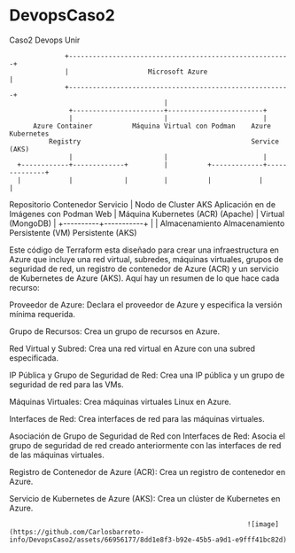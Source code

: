# DevopsCaso2
Caso2 Devops Unir


                  +--------------------------------------------------------+
                  |                    Microsoft Azure                       |
                  +--------------------------------------------------------+
                                           |
                   +-----------------------+------------------------+
                   |                       |                        |
          Azure Container          Máquina Virtual con Podman    Azure Kubernetes
              Registry                                           Service (AKS)
                   |                       |                        |
      +------------+-------------+         |          +-------------+--------------+
      |            |             |         |          |            |              |
  Repositorio   Contenedor     Servicio    |   Nodo de      Cluster AKS   Aplicación en
  de Imágenes   con Podman     Web         |   Máquina                        Kubernetes
  (ACR)                           (Apache) |   Virtual                     (MongoDB)
                                           |
                                +----------+-----------+
                                |                      |
                             Almacenamiento         Almacenamiento
                             Persistente (VM)       Persistente (AKS)




Este código de Terraform esta diseñado para crear una infraestructura en Azure que incluye una red virtual, subredes, máquinas virtuales, grupos de seguridad de red, un registro de contenedor de Azure (ACR) y un servicio de Kubernetes de Azure (AKS). Aquí hay un resumen de lo que hace cada recurso:

Proveedor de Azure: Declara el proveedor de Azure y especifica la versión mínima requerida.

Grupo de Recursos: Crea un grupo de recursos en Azure.

Red Virtual y Subred: Crea una red virtual en Azure con una subred especificada.

IP Pública y Grupo de Seguridad de Red: Crea una IP pública y un grupo de seguridad de red para las VMs.

Máquinas Virtuales: Crea máquinas virtuales Linux en Azure.

Interfaces de Red: Crea interfaces de red para las máquinas virtuales.

Asociación de Grupo de Seguridad de Red con Interfaces de Red: Asocia el grupo de seguridad de red creado anteriormente con las interfaces de red de las máquinas virtuales.

Registro de Contenedor de Azure (ACR): Crea un registro de contenedor en Azure.

Servicio de Kubernetes de Azure (AKS): Crea un clúster de Kubernetes en Azure.


                                                                ![image](https://github.com/Carlosbarreto-info/DevopsCaso2/assets/66956177/8dd1e8f3-b92e-45b5-a9d1-e9fff41bc82d)


                             
